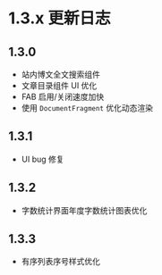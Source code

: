 # 1.3.x 更新日志

## 1.3.0

- 站内博文全文搜索组件
- 文章目录组件 UI 优化
- FAB 启用/关闭速度加快
- 使用 ``DocumentFragment`` 优化动态渲染

## 1.3.1

- UI bug 修复

## 1.3.2

- 字数统计界面年度字数统计图表优化

## 1.3.3

- 有序列表序号样式优化
